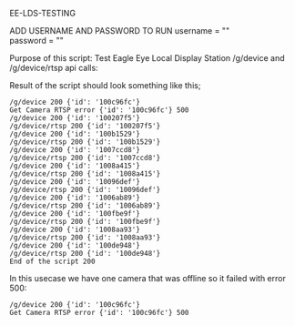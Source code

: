 EE-LDS-TESTING

ADD USERNAME AND PASSWORD TO RUN
username   = "" <br>
password   = ""

Purpose of this script:
Test Eagle Eye Local Display Station /g/device and /g/device/rtsp api calls:

Result of the script should look something like this;



```
/g/device 200 {'id': '100c96fc'}
Get Camera RTSP error {'id': '100c96fc'} 500
/g/device 200 {'id': '100207f5'}
/g/device/rtsp 200 {'id': '100207f5'}
/g/device 200 {'id': '100b1529'}
/g/device/rtsp 200 {'id': '100b1529'}
/g/device 200 {'id': '1007ccd8'}
/g/device/rtsp 200 {'id': '1007ccd8'}
/g/device 200 {'id': '1008a415'}
/g/device/rtsp 200 {'id': '1008a415'}
/g/device 200 {'id': '10096def'}
/g/device/rtsp 200 {'id': '10096def'}
/g/device 200 {'id': '1006ab89'}
/g/device/rtsp 200 {'id': '1006ab89'}
/g/device 200 {'id': '100fbe9f'}
/g/device/rtsp 200 {'id': '100fbe9f'}
/g/device 200 {'id': '1008aa93'}
/g/device/rtsp 200 {'id': '1008aa93'}
/g/device 200 {'id': '100de948'}
/g/device/rtsp 200 {'id': '100de948'}
End of the script 200
```

In this usecase we have one camera that was offline so it failed with error 500:
```
/g/device 200 {'id': '100c96fc'}
Get Camera RTSP error {'id': '100c96fc'} 500
```
